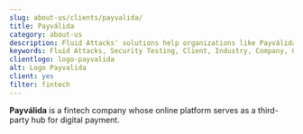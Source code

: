 ```yaml
---
slug: about-us/clients/payvalida/
title: Payválida
category: about-us
description: Fluid Attacks' solutions help organizations like Payválida to identify security vulnerabilities in their systems and manage their attack surfaces.
keywords: Fluid Attacks, Security Testing, Client, Industry, Company, Organization, Pentesting, Ethical Hacking, Payvalida
clientlogo: logo-payvalida
alt: Logo Payvalida
client: yes
filter: fintech
---
```


**Payválida** is a fintech company
whose online platform serves as a third-party hub for digital payment.
